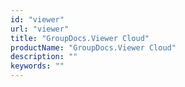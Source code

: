 ```yaml
---
id: "viewer"
url: "viewer"
title: "GroupDocs.Viewer Cloud"
productName: "GroupDocs.Viewer Cloud"
description: ""
keywords: ""
---
```


